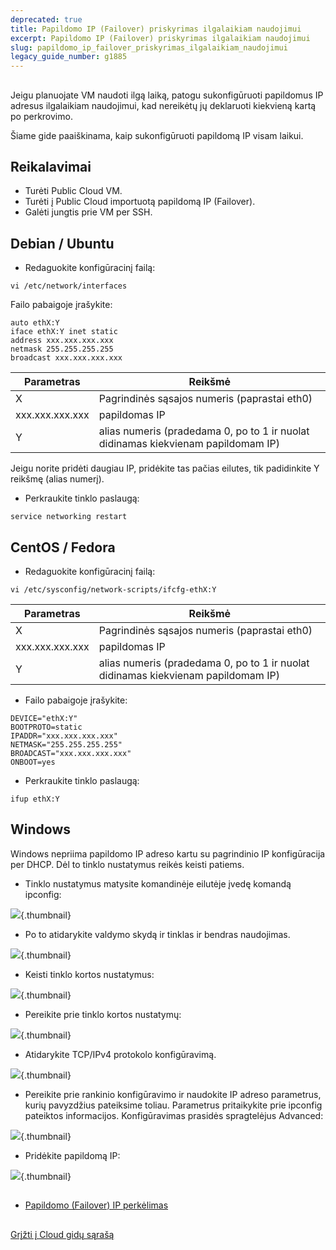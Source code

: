 ```yaml
---
deprecated: true
title: Papildomo IP (Failover) priskyrimas ilgalaikiam naudojimui
excerpt: Papildomo IP (Failover) priskyrimas ilgalaikiam naudojimui
slug: papildomo_ip_failover_priskyrimas_ilgalaikiam_naudojimui
legacy_guide_number: g1885
---
```



## 
Jeigu planuojate VM naudoti ilgą laiką, patogu sukonfigūruoti papildomus IP adresus ilgalaikiam naudojimui, kad nereikėtų jų deklaruoti kiekvieną kartą po perkrovimo.

Šiame gide paaiškinama, kaip sukonfigūruoti papildomą IP visam laikui.


## Reikalavimai

- Turėti Public Cloud VM.
- Turėti į Public Cloud importuotą papildomą IP (Failover).
- Galėti jungtis prie VM per SSH.




## Debian / Ubuntu

- Redaguokite konfigūracinį failą:

```
vi /etc/network/interfaces
```



Failo pabaigoje įrašykite:

```
auto ethX:Y
iface ethX:Y inet static
address xxx.xxx.xxx.xxx
netmask 255.255.255.255
broadcast xxx.xxx.xxx.xxx
```


|Parametras|Reikšmė|
|---|---|
|X|Pagrindinės sąsajos numeris (paprastai eth0)|
|xxx.xxx.xxx.xxx|papildomas IP|
|Y|alias numeris (pradedama 0, po to 1 ir nuolat didinamas kiekvienam papildomam IP)|


Jeigu norite pridėti daugiau IP, pridėkite tas pačias eilutes, tik padidinkite Y reikšmę (alias numerį).

- Perkraukite tinklo paslaugą:

```
service networking restart
```





## CentOS / Fedora

- Redaguokite konfigūracinį failą:

```
vi /etc/sysconfig/network-scripts/ifcfg-ethX:Y
```


|Parametras|Reikšmė|
|---|---|
|X|Pagrindinės sąsajos numeris (paprastai eth0)|
|xxx.xxx.xxx.xxx|papildomas IP|
|Y|alias numeris (pradedama 0, po to 1 ir nuolat didinamas kiekvienam papildomam IP)|



- Failo pabaigoje įrašykite:

```
DEVICE="ethX:Y"
BOOTPROTO=static
IPADDR="xxx.xxx.xxx.xxx"
NETMASK="255.255.255.255"
BROADCAST="xxx.xxx.xxx.xxx"
ONBOOT=yes
```


- Perkraukite tinklo paslaugą:

```
ifup ethX:Y
```





## Windows
Windows nepriima papildomo IP adreso kartu su pagrindinio IP konfigūracija per DHCP.
Dėl to tinklo nustatymus reikės keisti patiems.


- Tinklo nustatymus matysite komandinėje eilutėje įvedę komandą ipconfig:



![](images/img_3545.jpg){.thumbnail}

- Po to atidarykite valdymo skydą ir tinklas ir bendras naudojimas.



![](images/img_3543.jpg){.thumbnail}

- Keisti tinklo kortos nustatymus:



![](images/img_3544.jpg){.thumbnail}

- Pereikite prie tinklo kortos nustatymų:



![](images/img_3546.jpg){.thumbnail}

- Atidarykite TCP/IPv4 protokolo konfigūravimą.



![](images/img_3547.jpg){.thumbnail}

- Pereikite prie rankinio konfigūravimo ir naudokite IP adreso parametrus, kurių pavyzdžius pateiksime toliau. Parametrus pritaikykite prie ipconfig pateiktos informacijos. Konfigūravimas prasidės spragtelėjus Advanced:



![](images/img_3548.jpg){.thumbnail}

- Pridėkite papildomą IP:



![](images/img_3551.jpg){.thumbnail}


## 

- [Papildomo (Failover) IP perkėlimas]({legacy}1890)




## 
[Grįžti į Cloud gidų sąrašą]({legacy}1785)

